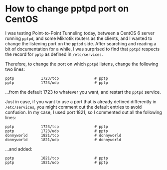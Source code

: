 <!-- -
Title: Change pptpd port on CentOS
Description: How to change pptpd port on CentOS
First Published: 2014-09-17
- -->

How to change pptpd port on CentOS
==================================

I was testing Point-to-Point Tunneling today, between a CentOS 6 server running 
`pptpd`, and some Mikrotik routers as the clients, and I wanted to change the 
listening port on the `pptpd` side. After searching and reading a bit of 
documentation for a while, I was surprised to find that `pptpd` respects the 
record for `pptp` as defined in `/etc/services`.

Therefore, to change the port on which `pptpd` listens, change the following 
two lines:

```
pptp            1723/tcp                # pptp
pptp            1723/udp                # pptp
```

...from the default 1723 to whatever you want, and restart the `pptpd` service. 

Just in case, if you want to use a port that is already defined differently in 
`/etc/services`, you might comment out the default entries to avoid confusion. 
In my case, I used port 1821, so I commented out all the following lines:

```
pptp            1723/tcp                # pptp
pptp            1723/udp                # pptp
donnyworld      1821/tcp                # donnyworld
donnyworld      1821/udp                # donnyworld
```

...and added:

```
pptp            1821/tcp                # pptp
pptp            1821/udp                # pptp
```
